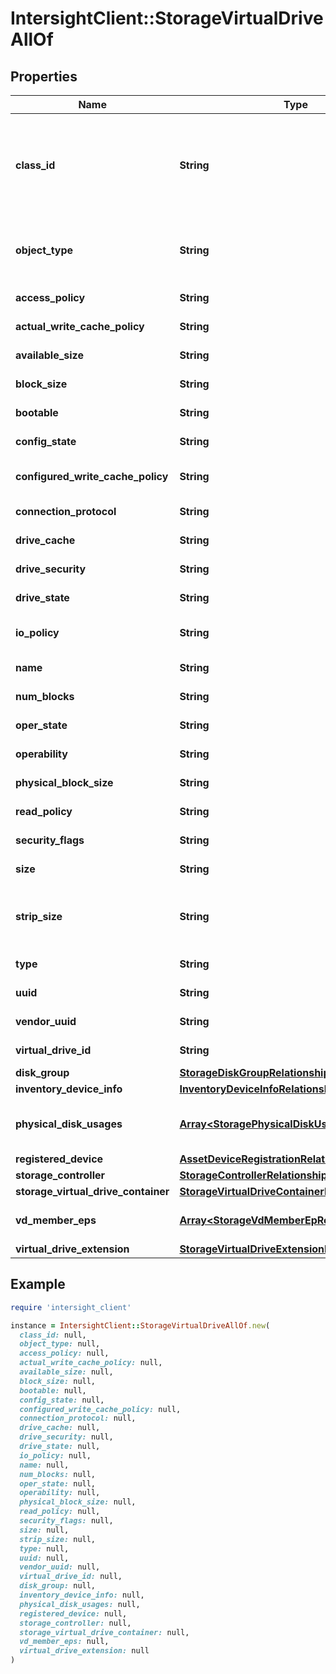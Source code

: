 # IntersightClient::StorageVirtualDriveAllOf

## Properties

| Name | Type | Description | Notes |
| ---- | ---- | ----------- | ----- |
| **class_id** | **String** | The fully-qualified name of the instantiated, concrete type. This property is used as a discriminator to identify the type of the payload when marshaling and unmarshaling data. | [default to &#39;storage.VirtualDrive&#39;] |
| **object_type** | **String** | The fully-qualified name of the instantiated, concrete type. The value should be the same as the &#39;ClassId&#39; property. | [default to &#39;storage.VirtualDrive&#39;] |
| **access_policy** | **String** | The access policy of the virtual drive. | [optional][readonly] |
| **actual_write_cache_policy** | **String** | The current write cache policy of the virtual drive. | [optional][readonly] |
| **available_size** | **String** | Available storage capacity of the virtual drive. | [optional][readonly] |
| **block_size** | **String** | Block size of the virtual drive. | [optional][readonly] |
| **bootable** | **String** | The virtual drive bootable state. | [optional][readonly] |
| **config_state** | **String** | The configuration state of the virtual drive. | [optional][readonly] |
| **configured_write_cache_policy** | **String** | The requested write cache policy of the virtual drive. | [optional][readonly] |
| **connection_protocol** | **String** | The connection protocol of the virtual drive. | [optional][readonly] |
| **drive_cache** | **String** | The state of the drive cache of the virtual drive. | [optional][readonly] |
| **drive_security** | **String** | The driveSecurity state of the Virtual drive. | [optional][readonly] |
| **drive_state** | **String** | The state of the Virtual drive. | [optional][readonly] |
| **io_policy** | **String** | The Input/Output Policy defined on the Virtual drive. | [optional][readonly] |
| **name** | **String** | The name of the Virtual drive. | [optional][readonly] |
| **num_blocks** | **String** | Number of Blocks on the Physical Disk. | [optional][readonly] |
| **oper_state** | **String** | The current operational state of Virtual drive. | [optional][readonly] |
| **operability** | **String** | The current operability state of Virtual drive. | [optional][readonly] |
| **physical_block_size** | **String** | The block size of the the virtual drive. | [optional][readonly] |
| **read_policy** | **String** | The read-ahead cache mode of the virtual drive. | [optional][readonly] |
| **security_flags** | **String** | The security flags set for this virtual drive. | [optional][readonly] |
| **size** | **String** | The size of the virtual drive in MB. | [optional][readonly] |
| **strip_size** | **String** | The strip size is the portion of a stripe that resides on a single drive in the drive group, this is measured in KB. | [optional][readonly] |
| **type** | **String** | The raid type of the virtual drive. | [optional][readonly] |
| **uuid** | **String** | The uuid of the virtual drive. | [optional][readonly] |
| **vendor_uuid** | **String** | The UUID value of the vendor. | [optional][readonly] |
| **virtual_drive_id** | **String** | The identifier for this Virtual drive. | [optional][readonly] |
| **disk_group** | [**StorageDiskGroupRelationship**](StorageDiskGroupRelationship.md) |  | [optional] |
| **inventory_device_info** | [**InventoryDeviceInfoRelationship**](InventoryDeviceInfoRelationship.md) |  | [optional] |
| **physical_disk_usages** | [**Array&lt;StoragePhysicalDiskUsageRelationship&gt;**](StoragePhysicalDiskUsageRelationship.md) | An array of relationships to storagePhysicalDiskUsage resources. | [optional] |
| **registered_device** | [**AssetDeviceRegistrationRelationship**](AssetDeviceRegistrationRelationship.md) |  | [optional] |
| **storage_controller** | [**StorageControllerRelationship**](StorageControllerRelationship.md) |  | [optional] |
| **storage_virtual_drive_container** | [**StorageVirtualDriveContainerRelationship**](StorageVirtualDriveContainerRelationship.md) |  | [optional] |
| **vd_member_eps** | [**Array&lt;StorageVdMemberEpRelationship&gt;**](StorageVdMemberEpRelationship.md) | An array of relationships to storageVdMemberEp resources. | [optional][readonly] |
| **virtual_drive_extension** | [**StorageVirtualDriveExtensionRelationship**](StorageVirtualDriveExtensionRelationship.md) |  | [optional] |

## Example

```ruby
require 'intersight_client'

instance = IntersightClient::StorageVirtualDriveAllOf.new(
  class_id: null,
  object_type: null,
  access_policy: null,
  actual_write_cache_policy: null,
  available_size: null,
  block_size: null,
  bootable: null,
  config_state: null,
  configured_write_cache_policy: null,
  connection_protocol: null,
  drive_cache: null,
  drive_security: null,
  drive_state: null,
  io_policy: null,
  name: null,
  num_blocks: null,
  oper_state: null,
  operability: null,
  physical_block_size: null,
  read_policy: null,
  security_flags: null,
  size: null,
  strip_size: null,
  type: null,
  uuid: null,
  vendor_uuid: null,
  virtual_drive_id: null,
  disk_group: null,
  inventory_device_info: null,
  physical_disk_usages: null,
  registered_device: null,
  storage_controller: null,
  storage_virtual_drive_container: null,
  vd_member_eps: null,
  virtual_drive_extension: null
)
```

